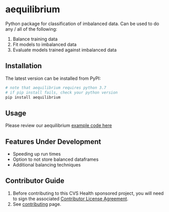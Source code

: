 # aequilibrium
Python package for classification of imbalanced data. Can be used to do any / all of the following:
1. Balance training data
1. Fit models to imbalanced data
1. Evaluate models trained against imbalanced data

## Installation

The latest version can be installed from PyPI:

```bash
# note that aequilibrium requires python 3.7
# if pip install fails, check your python version
pip install aequilibrium
```

## Usage
Please review our aequilibrium [example code here](docs/Examples/demo_notebook.ipynb)

## Features Under Development

- Speeding up run times
- Option to not store balanced dataframes
- Additional balancing techniques

## Contributor Guide

1. Before contributing to this CVS Health sponsored project, you will need to sign the associated [Contributor License Agreement](https://forms.office.com/r/aH2JWiniHt).
2. See [contributing](CONTRIBUTING.md) page.